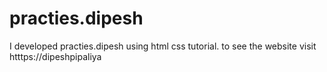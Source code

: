 # practies.dipesh
I developed  practies.dipesh using html css tutorial. to see the website visit htttps://dipeshpipaliya 
